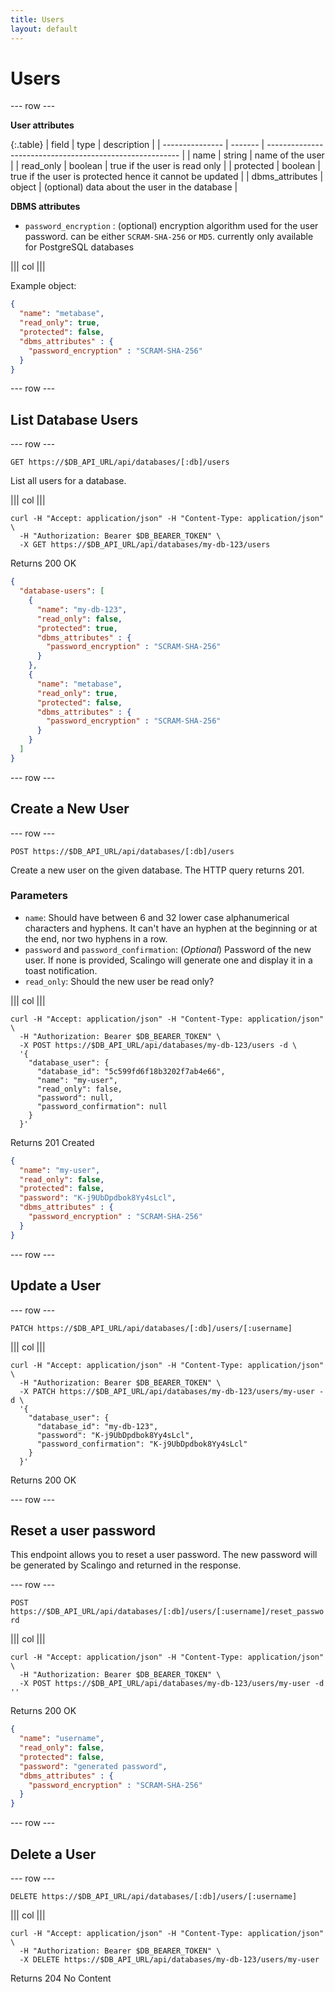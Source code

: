 ```yaml
---
title: Users
layout: default
---
```


# Users

--- row ---

**User attributes**

{:.table}
| field           | type    | description                                              |
| --------------- | ------- | -------------------------------------------------------- |
| name            | string  | name of the user                                         |
| read_only       | boolean | true if the user is read only                            |
| protected       | boolean | true if the user is protected hence it cannot be updated |
| dbms_attributes | object  | (optional) data about the user in the database           |

**DBMS attributes**

- `password_encryption` : (optional) encryption algorithm used for the user password. can be either `SCRAM-SHA-256` or `MD5`. currently only available for PostgreSQL databases

||| col |||

Example object:

```json
{
  "name": "metabase",
  "read_only": true,
  "protected": false,
  "dbms_attributes" : {
    "password_encryption" : "SCRAM-SHA-256"
  }
}
```

--- row ---

## List Database Users

--- row ---

`GET https://$DB_API_URL/api/databases/[:db]/users`

List all users for a database.

||| col |||

```shell
curl -H "Accept: application/json" -H "Content-Type: application/json" \
  -H "Authorization: Bearer $DB_BEARER_TOKEN" \
  -X GET https://$DB_API_URL/api/databases/my-db-123/users
```

Returns 200 OK

```json
{
  "database-users": [
    {
      "name": "my-db-123",
      "read_only": false,
      "protected": true,
      "dbms_attributes" : {
        "password_encryption" : "SCRAM-SHA-256"
      }
    },
    {
      "name": "metabase",
      "read_only": true,
      "protected": false,
      "dbms_attributes" : {
        "password_encryption" : "SCRAM-SHA-256"
      }
    }
  ]
}

```

--- row ---

## Create a New User

--- row ---

`POST https://$DB_API_URL/api/databases/[:db]/users`

Create a new user on the given database. The HTTP query returns 201.

### Parameters

* `name`: Should have between 6 and 32 lower case alphanumerical characters and hyphens. It can't have an hyphen at the beginning or at the end, nor two hyphens in a row.
* `password` and `password_confirmation`: (*Optional*) Password of the new user. If none is provided, Scalingo will generate one and display it in a toast notification.
* `read_only`: Should the new user be read only?

||| col |||

```shell
curl -H "Accept: application/json" -H "Content-Type: application/json" \
  -H "Authorization: Bearer $DB_BEARER_TOKEN" \
  -X POST https://$DB_API_URL/api/databases/my-db-123/users -d \
  '{
    "database_user": {
      "database_id": "5c599fd6f18b3202f7ab4e66",
      "name": "my-user",
      "read_only": false,
      "password": null,
      "password_confirmation": null
    }
  }'
```

Returns 201 Created

```json
{
  "name": "my-user",
  "read_only": false,
  "protected": false,
  "password": "K-j9UbDpdbok8Yy4sLcl",
  "dbms_attributes" : {
    "password_encryption" : "SCRAM-SHA-256"
  }
}

```

--- row ---

## Update a User

--- row ---

`PATCH https://$DB_API_URL/api/databases/[:db]/users/[:username]`

||| col |||

```shell
curl -H "Accept: application/json" -H "Content-Type: application/json" \
  -H "Authorization: Bearer $DB_BEARER_TOKEN" \
  -X PATCH https://$DB_API_URL/api/databases/my-db-123/users/my-user -d \
  '{
    "database_user": {
      "database_id": "my-db-123",
      "password": "K-j9UbDpdbok8Yy4sLcl",
      "password_confirmation": "K-j9UbDpdbok8Yy4sLcl"
    }
  }'
```

Returns 200 OK

--- row ---

## Reset a user password

This endpoint allows you to reset a user password. The new password will be generated by Scalingo and returned in the 
response.

--- row ---

`POST https://$DB_API_URL/api/databases/[:db]/users/[:username]/reset_password`

||| col |||

```shell
curl -H "Accept: application/json" -H "Content-Type: application/json" \
  -H "Authorization: Bearer $DB_BEARER_TOKEN" \
  -X POST https://$DB_API_URL/api/databases/my-db-123/users/my-user -d ''
```

Returns 200 OK

```json
{
  "name": "username",
  "read_only": false,
  "protected": false,
  "password": "generated password",
  "dbms_attributes" : {
    "password_encryption" : "SCRAM-SHA-256"
  }
}
```

--- row ---

## Delete a User

--- row ---

`DELETE https://$DB_API_URL/api/databases/[:db]/users/[:username]`

||| col |||

```shell
curl -H "Accept: application/json" -H "Content-Type: application/json" \
  -H "Authorization: Bearer $DB_BEARER_TOKEN" \
  -X DELETE https://$DB_API_URL/api/databases/my-db-123/users/my-user
```

Returns 204 No Content
